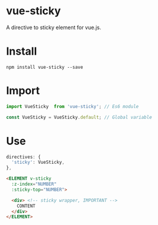 # vue-sticky
A directive to sticky element for vue.js.

# Install
`npm install vue-sticky --save`

# Import
```javascript
import VueSticky  from 'vue-sticky'; // Es6 module

const VueSticky = VueSticky.default; // Global variable
```

# Use

``` javascript
directives: {
  'sticky': VueSticky,
},
```

``` html
<ELEMENT v-sticky
  :z-index="NUMBER"
  :sticky-top="NUMBER">

  <div> <!-- sticky wrapper, IMPORTANT -->
    CONTENT
  </div>
</ELEMENT>
```

